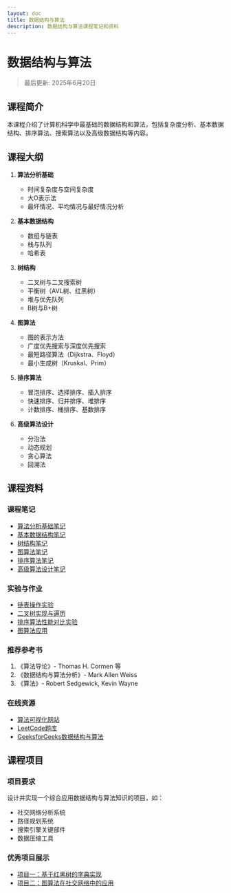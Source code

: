 ```yaml
---
layout: doc
title: 数据结构与算法
description: 数据结构与算法课程笔记和资料
---
```


# 数据结构与算法

> 最后更新: 2025年6月20日

## 课程简介

本课程介绍了计算机科学中最基础的数据结构和算法，包括复杂度分析、基本数据结构、排序算法、搜索算法以及高级数据结构等内容。

## 课程大纲

1. **算法分析基础**
   - 时间复杂度与空间复杂度
   - 大O表示法
   - 最坏情况、平均情况与最好情况分析

2. **基本数据结构**
   - 数组与链表
   - 栈与队列
   - 哈希表

3. **树结构**
   - 二叉树与二叉搜索树
   - 平衡树（AVL树、红黑树）
   - 堆与优先队列
   - B树与B+树

4. **图算法**
   - 图的表示方法
   - 广度优先搜索与深度优先搜索
   - 最短路径算法（Dijkstra、Floyd）
   - 最小生成树（Kruskal、Prim）

5. **排序算法**
   - 冒泡排序、选择排序、插入排序
   - 快速排序、归并排序、堆排序
   - 计数排序、桶排序、基数排序

6. **高级算法设计**
   - 分治法
   - 动态规划
   - 贪心算法
   - 回溯法

## 课程资料

### 课程笔记

- [算法分析基础笔记](./data-structures/algorithm-analysis.pdf)
- [基本数据结构笔记](./data-structures/basic-data-structures.pdf)
- [树结构笔记](./data-structures/tree-structures.pdf)
- [图算法笔记](./data-structures/graph-algorithms.pdf)
- [排序算法笔记](./data-structures/sorting-algorithms.pdf)
- [高级算法设计笔记](./data-structures/advanced-algorithms.pdf)

### 实验与作业

- [链表操作实验](./data-structures/linked-list-lab.pdf)
- [二叉树实现与遍历](./data-structures/binary-tree-lab.pdf)
- [排序算法性能对比实验](./data-structures/sorting-comparison-lab.pdf)
- [图算法应用](./data-structures/graph-algorithm-lab.pdf)

### 推荐参考书

1. 《算法导论》- Thomas H. Cormen 等
2. 《数据结构与算法分析》- Mark Allen Weiss
3. 《算法》- Robert Sedgewick, Kevin Wayne

### 在线资源

- [算法可视化网站](https://visualgo.net/)
- [LeetCode题库](https://leetcode.com/)
- [GeeksforGeeks数据结构与算法](https://www.geeksforgeeks.org/data-structures/)

## 课程项目

### 项目要求

设计并实现一个综合应用数据结构与算法知识的项目，如：
- 社交网络分析系统
- 路径规划系统
- 搜索引擎关键部件
- 数据压缩工具

### 优秀项目展示

- [项目一：基于红黑树的字典实现](./data-structures/project-red-black-tree.pdf)
- [项目二：图算法在社交网络中的应用](./data-structures/project-social-network.pdf)
